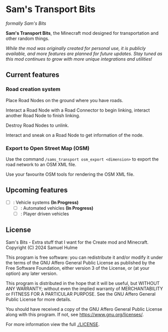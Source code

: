 # Sam's Transport Bits

*formally Sam's Bits*

**Sam's Transport Bits**, the Minecraft mod designed for transportation and other random things.

*While the mod was originally created for personal use, it is publicly available, and more features are planned for future updates.*
*Stay tuned as this mod continues to grow with more unique integrations and utilities!*

## Current features

### Road creation system

Place Road Nodes on the ground where you have roads.

Interact a Road Node with a Road Connector to begin linking, interact another Road Node to finish linking.

Destroy Road Nodes to unlink.

Interact and sneak on a Road Node to get information of the node.

### Export to Open Street Map (OSM)

Use the command `/sams_transport osm_export <dimension>` to export the road network to an OSM XML file.

Use your favourite OSM tools for rendering the OSM XML file.

## Upcoming features

- [ ] : Vehicle systems **(In Progress)**
    - [ ] : Automated vehicles **(In Progress)**
    - [ ] : Player driven vehicles

## License

Sam's Bits - Extra stuff that I want for the Create mod and Minecraft.
Copyright (C) 2024  Samuel Hulme

This program is free software: you can redistribute it and/or modify
it under the terms of the GNU Affero General Public License as published
by the Free Software Foundation, either version 3 of the License, or
(at your option) any later version.

This program is distributed in the hope that it will be useful,
but WITHOUT ANY WARRANTY; without even the implied warranty of
MERCHANTABILITY or FITNESS FOR A PARTICULAR PURPOSE.  See the
GNU Affero General Public License for more details.

You should have received a copy of the GNU Affero General Public License
along with this program.  If not, see <https://www.gnu.org/licenses/>.

For more information view the full [./LICENSE](./LICENSE).
